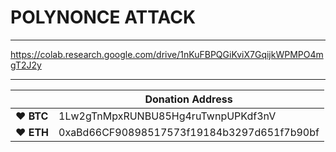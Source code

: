 # POLYNONCE ATTACK

---

https://colab.research.google.com/drive/1nKuFBPQGiKviX7GqijkWPMPO4mgT2J2y

---


|  | Donation Address |
| --- | --- |
| ♥ __BTC__ | 1Lw2gTnMpxRUNBU85Hg4ruTwnpUPKdf3nV |
| ♥ __ETH__ | 0xaBd66CF90898517573f19184b3297d651f7b90bf |
